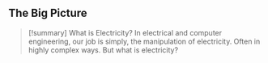 
 ## The Big Picture

>[!summary] What is Electricity?
>In electrical and computer engineering, our job is simply, the manipulation of electricity. Often in highly complex ways. But what is electricity?


